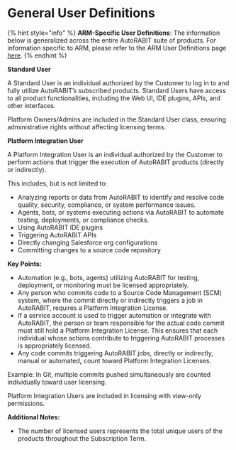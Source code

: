 # General User Definitions

{% hint style="info" %}
**ARM-Specific User Definitions**: The information below is generalized across the entire AutoRABIT suite of products. For information specific to ARM, please refer to the ARM User Definitions page [here](https://knowledgebase.autorabit.com/~/revisions/r1tfuUId2G5l58MjsNr3/product-guides/arm/arm-administration/user-management/arm-user-definitions).&#x20;
{% endhint %}

**Standard User**

A Standard User is an individual authorized by the Customer to log in to and fully utilize AutoRABIT’s subscribed products. Standard Users have access to all product functionalities, including the Web UI, IDE plugins, APIs, and other interfaces.&#x20;

Platform Owners/Admins are included in the Standard User class, ensuring administrative rights without affecting licensing terms.&#x20;

**Platform Integration User**&#x20;

A Platform Integration User is an individual authorized by the Customer to perform actions that trigger the execution of AutoRABIT products (directly or indirectly). &#x20;

This includes, but is not limited to:&#x20;

* Analyzing reports or data from AutoRABIT to identify and resolve code quality, security, compliance, or system performance issues.&#x20;
* Agents, bots, or systems executing actions via AutoRABIT to automate testing, deployments, or compliance checks.&#x20;
* Using AutoRABIT IDE plugins&#x20;
* Triggering AutoRABIT APIs&#x20;
* Directly changing Salesforce org configurations&#x20;
* Committing changes to a source code repository&#x20;

**Key Points:**&#x20;

* Automation (e.g., bots, agents) utilizing AutoRABIT for testing, deployment, or monitoring must be licensed appropriately.&#x20;
* Any person who commits code to a Source Code Management (SCM) system, where the commit directly or indirectly triggers a job in AutoRABIT, requires a Platform Integration License.&#x20;
* If a service account is used to trigger automation or integrate with AutoRABIT, the person or team responsible for the actual code commit must still hold a Platform Integration License. This ensures that each individual whose actions contribute to triggering AutoRABIT processes is appropriately licensed.&#x20;
* Any code commits triggering AutoRABIT jobs, directly or indirectly, manual or automate&#x64;**,** count toward Platform Integration Licenses.&#x20;

Example: In Git, multiple commits pushed simultaneously are counted individually toward user licensing.&#x20;

Platform Integration Users are included in licensing with view-only permissions.&#x20;

**Additional Notes:**&#x20;

* The number of licensed users represents the total unique users of the products throughout the Subscription Term.
